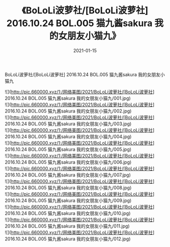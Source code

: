 ﻿---
layout: post
title:  《BoLoLi波萝社/[BoLoLi波萝社] 2016.10.24 BOL.005 猫九酱sakura 我的女朋友小猫九》
date:   2021-01-15
img: http://pic.660000.xyz/1:/网络美图/2021/BoLoLi波萝社/[BoLoLi波萝社] 2016.10.24 BOL.005 猫九酱sakura 我的女朋友小猫九/000.jpg
categories: [美女, 清纯, 唯美]
---

BoLoLi波萝社/[BoLoLi波萝社] 2016.10.24 BOL.005 猫九酱sakura 我的女朋友小猫九

 ![](http://pic.660000.xyz/1:/网络美图/2021/BoLoLi波萝社/[BoLoLi波萝社] 2016.10.24 BOL.005 猫九酱sakura 我的女朋友小猫九/001.jpg) <br>![](http://pic.660000.xyz/1:/网络美图/2021/BoLoLi波萝社/[BoLoLi波萝社] 2016.10.24 BOL.005 猫九酱sakura 我的女朋友小猫九/002.jpg) <br>![](http://pic.660000.xyz/1:/网络美图/2021/BoLoLi波萝社/[BoLoLi波萝社] 2016.10.24 BOL.005 猫九酱sakura 我的女朋友小猫九/003.jpg) <br>![](http://pic.660000.xyz/1:/网络美图/2021/BoLoLi波萝社/[BoLoLi波萝社] 2016.10.24 BOL.005 猫九酱sakura 我的女朋友小猫九/004.jpg) <br>![](http://pic.660000.xyz/1:/网络美图/2021/BoLoLi波萝社/[BoLoLi波萝社] 2016.10.24 BOL.005 猫九酱sakura 我的女朋友小猫九/005.jpg) <br>![](http://pic.660000.xyz/1:/网络美图/2021/BoLoLi波萝社/[BoLoLi波萝社] 2016.10.24 BOL.005 猫九酱sakura 我的女朋友小猫九/006.jpg) <br>![](http://pic.660000.xyz/1:/网络美图/2021/BoLoLi波萝社/[BoLoLi波萝社] 2016.10.24 BOL.005 猫九酱sakura 我的女朋友小猫九/007.jpg) <br>![](http://pic.660000.xyz/1:/网络美图/2021/BoLoLi波萝社/[BoLoLi波萝社] 2016.10.24 BOL.005 猫九酱sakura 我的女朋友小猫九/008.jpg) <br>![](http://pic.660000.xyz/1:/网络美图/2021/BoLoLi波萝社/[BoLoLi波萝社] 2016.10.24 BOL.005 猫九酱sakura 我的女朋友小猫九/009.jpg) <br>![](http://pic.660000.xyz/1:/网络美图/2021/BoLoLi波萝社/[BoLoLi波萝社] 2016.10.24 BOL.005 猫九酱sakura 我的女朋友小猫九/010.jpg) <br>![](http://pic.660000.xyz/1:/网络美图/2021/BoLoLi波萝社/[BoLoLi波萝社] 2016.10.24 BOL.005 猫九酱sakura 我的女朋友小猫九/011.jpg) <br>![](http://pic.660000.xyz/1:/网络美图/2021/BoLoLi波萝社/[BoLoLi波萝社] 2016.10.24 BOL.005 猫九酱sakura 我的女朋友小猫九/012.jpg) <br>